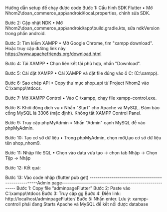 Hướng dẫn setup để chạy được code 
Bước 1: Cấu hình SDK Flutter
•	Mở Nhom2\doan_commerce_app\android\local.properties, chỉnh sửa SDK.
 
Bước 2: Cập nhật NDK
•	Mở Nhom2\doan_commerce_app\android\app\build.gradle.kts, sửa ndkVersion trong phần android.
 

Bước 3: Tìm kiếm XAMPP
•	Mở Google Chrome, tìm "xampp download". Hoặc truy cập đường link này https://www.apachefriends.org/download.html
 
Bước 4: Tải XAMPP
•	Chọn liên kết tải phù hợp, nhấn "Download".
 
Bước 5: Cài đặt XAMPP
•	Cài XAMPP và đặt file đúng vào ổ C: (C:\xampp).
 
Bước 6: Sao chép API
•	Copy thư mục shop_api từ Project Nhom2 vào C:\xampp\htdocs.
 
Bước 7: Mở XAMPP Control
•	Vào C:\xampp, chạy file xampp-control.exe.
 
Bước 8: Khởi động dịch vụ
•	Nhấn "Start" cho Apache và MySQL. Đảm bảo cổng MySQL là 3306 (mặc định). Không tắt XAMPP Control Panel.
 
Bước 9: Truy cập phpMyAdmin
•	Nhấn "Admin" cạnh MySQL để vào phpMyAdmin.
 
Bước 10: Tạo cơ sở dữ liệu
•	Trong phpMyAdmin, chọn mới,tạo cơ sở dữ liệu tên shop_nhom9.
 
Bước 11: Nhập file SQL
•	Chọn vào data vừa tạo -> chọn tab Nhập -> Chọn Tệp -> Nhập
 


Bước 12: Kết quả:
 
Bước 13: Vào code nhập (flutter pub get)
----------------------------------------------------Admin page-------------------------------------------------------
Bước 1: Copy file “adminpageFlutter” 
Bước 2: Paste vào C:\xampp\htdocs
Bước 3: Truy cập gg
Bước 4: Điền link: http://localhost/adminpageFlutter/
Bước 5: Nhấn enter.
Lưu ý: xampp-controll phải đang Starts Apache và MySQL để kết nối được database
